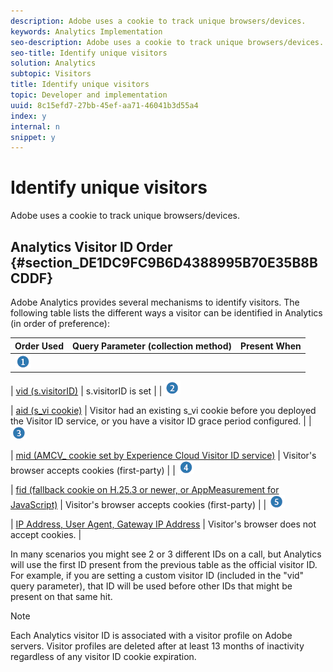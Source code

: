 ```yaml
---
description: Adobe uses a cookie to track unique browsers/devices.
keywords: Analytics Implementation
seo-description: Adobe uses a cookie to track unique browsers/devices.
seo-title: Identify unique visitors
solution: Analytics
subtopic: Visitors
title: Identify unique visitors
topic: Developer and implementation
uuid: 8c15efd7-27bb-45ef-aa71-46041b3d55a4
index: y
internal: n
snippet: y
---
```


# Identify unique visitors

Adobe uses a cookie to track unique browsers/devices.

## Analytics Visitor ID Order {#section_DE1DC9FC9B6D4388995B70E35B8BCDDF}

Adobe Analytics provides several mechanisms to identify visitors. The following table lists the different ways a visitor can be identified in Analytics (in order of preference): 

|  Order Used  | Query Parameter (collection method)  | Present When  |
|---|---|---|
|   ![](assets/step1_icon.png)

| [vid (s.visitorID)](../../js_implementation/c_unique_visitors/visid_custom.md#concept_4A2000F4B6ED41E99CA6118A6D74ECE8)  | s.visitorID is set  |
|   ![](assets/step2_icon.png)

| [aid (s_vi cookie)](../../js_implementation/c_unique_visitors/visid_analytics.md#concept_74F6B4B9B2FA415AB5D029A1F8F099BC)  | Visitor had an existing s_vi cookie before you deployed the Visitor ID service, or you have a visitor ID grace period configured.  |
|   ![](assets/step3_icon.png)

| [mid (AMCV_ cookie set by Experience Cloud Visitor ID service)](https://marketing.adobe.com/resources/help/en_US/mcvid/)  | Visitor's browser accepts cookies (first-party)  |
|   ![](assets/step4_icon.png)

| [fid (fallback cookie on H.25.3 or newer, or AppMeasurement for JavaScript)](../../js_implementation/c_unique_visitors/visid_fallback.md#concept_EBCBF9EB390E45A2BA20DB6BE931C505)  | Visitor's browser accepts cookies (first-party)  |
|   ![](assets/step5_icon.png)

| [IP Address, User Agent, Gateway IP Address](../../js_implementation/c_unique_visitors/visid_fallback.md#section_104819D74C594ECE879144FCC5DEF4BF)  | Visitor's browser does not accept cookies.  |

In many scenarios you might see 2 or 3 different IDs on a call, but Analytics will use the first ID present from the previous table as the official visitor ID. For example, if you are setting a custom visitor ID (included in the "vid" query parameter), that ID will be used before other IDs that might be present on that same hit.

>[!NOTE]
>
>Each Analytics visitor ID is associated with a visitor profile on Adobe servers. Visitor profiles are deleted after at least 13 months of inactivity regardless of any visitor ID cookie expiration.

